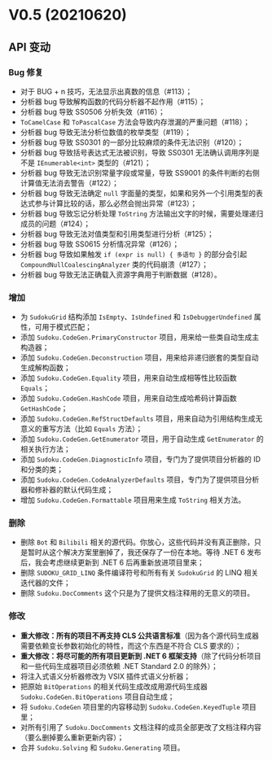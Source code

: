 ﻿# V0.5 (20210620)
## API 变动

### Bug 修复

* 对于 BUG + n 技巧，无法显示出真数的信息（#113）；
* 分析器 bug 导致解构函数的代码分析器不起作用（#115）；
* 分析器 bug 导致 SS0506 分析失效（#116）；
* `ToCamelCase` 和 `ToPascalCase` 方法会导致内存泄漏的严重问题（#118）；
* 分析器 bug 导致无法分析位数值的枚举类型（#119）；
* 分析器 bug 导致 SS0301 的一部分比较麻烦的条件无法识别（#120）；
* 分析器 bug 导致括号表达式无法被识别，导致 SS0301 无法确认调用序列是不是 `IEnumerable<int>` 类型的（#121）；
* 分析器 bug 导致无法识别常量字段或常量，导致 SS9001 的条件判断的右侧计算值无法消去警告（#122）；
* 分析器 bug 导致无法确定 `null` 字面量的类型，如果和另外一个引用类型的表达式参与计算比较的话，那么必然会抛出异常（#123）；
* 分析器 bug 导致忘记分析处理 `ToString` 方法输出文字的时候，需要处理递归成员的问题（#124）；
* 分析器 bug 导致无法对值类型和引用类型进行分析（#125）；
* 分析器 bug 导致 SS0615 分析情况异常（#126）；
* 分析器 bug 导致如果触发 `if (expr is null) { 多语句 }` 的部分会引起 `CompoundNullCoalescingAnalyzer` 类的代码崩溃（#127）；
* 分析器 bug 导致无法正确载入资源字典用于判断数据（#128）。

### 增加

* 为 `SudokuGrid` 结构添加 `IsEmpty`、`IsUndefined` 和 `IsDebuggerUndefined` 属性，可用于模式匹配；
* 添加 `Sudoku.CodeGen.PrimaryConstructor` 项目，用来给一些类自动生成主构造器；
* 添加 `Sudoku.CodeGen.Deconstruction` 项目，用来给非递归嵌套的类型自动生成解构函数；
* 添加 `Sudoku.CodeGen.Equality` 项目，用来自动生成相等性比较函数 `Equals`；
* 添加 `Sudoku.CodeGen.HashCode` 项目，用来自动生成哈希码计算函数 `GetHashCode`；
* 添加 `Sudoku.CodeGen.RefStructDefaults` 项目，用来自动为引用结构生成无意义的重写方法（比如 `Equals` 方法）；
* 添加 `Sudoku.CodeGen.GetEnumerator` 项目，用于自动生成 `GetEnumerator` 的相关执行方法；
* 添加 `Sudoku.CodeGen.DiagnosticInfo` 项目，专门为了提供项目分析器的 ID 和分类的类；
* 添加 `Sudoku.CodeGen.CodeAnalyzerDefaults` 项目，专门为了提供项目分析器和修补器的默认代码生成；
* 增加 `Sudoku.CodeGen.Formattable` 项目用来生成 `ToString` 相关方法。

### 删除

* 删除 `Bot` 和 `Bilibili` 相关的源代码。你放心，这些代码并没有真正删除，只是暂时从这个解决方案里删掉了，我还保存了一份在本地。等待 .NET 6 发布后，我会考虑继续更新到 .NET 6 后再重新放进项目里来；
* 删除 `SUDOKU_GRID_LINQ` 条件编译符号和所有有关 `SudokuGrid` 的 LINQ 相关迭代器的文件；
* 删除 `Sudoku.DocComments` 这个只是为了提供文档注释用的无意义的项目。

### 修改

* **重大修改：所有的项目不再支持 CLS 公共语言标准**（因为各个源代码生成器需要依赖变长参数初始化的特性，而这个东西是不符合 CLS 要求的）；
* **重大修改：将尽可能的所有项目更新到 .NET 6 框架支持**（除了代码分析项目和一些代码生成器项目必须依赖 .NET Standard 2.0 的除外）；
* 将注入式语义分析器修改为 VSIX 插件式语义分析器；
* 把原始 `BitOperations` 的相关代码生成改成用源代码生成器 `Sudoku.CodeGen.BitOperations` 项目自动生成；
* 将 `Sudoku.CodeGen` 项目里的内容移动到 `Sudoku.CodeGen.KeyedTuple` 项目里；
* 对所有引用了 `Sudoku.DocComments` 文档注释的成员全部更改了文档注释内容（要么删掉要么重新更新内容）；
* 合并 `Sudoku.Solving` 和 `Sudoku.Generating` 项目。